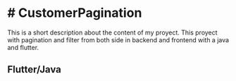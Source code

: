 <h1># CustomerPagination</h1>

 This is a short description about the content of my proyect. This proyect with pagination and filter from both side in backend and frontend with a java and flutter.

<h2>Flutter/Java</h2>
